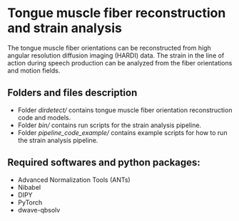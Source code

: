 # Tongue muscle fiber reconstruction and strain analysis

The tongue muscle fiber orientations can be reconstructed from high angular resolution diffusion imaging (HARDI) data. The strain in the line of action during speech production can be analyzed from the fiber orientations and motion fields.

## Folders and files description
 - Folder _dirdetect/_ contains tongue muscle fiber orientation reconstruction code and models.
 - Folder _bin/_ contains run scripts for the strain analysis pipeline.
 - Folder _pipeline_code_example/_ contains example scripts for how to run the strain analysis pipeline.

## Required softwares and python packages:
 - Advanced Normalization Tools (ANTs)
 - Nibabel
 - DIPY
 - PyTorch
 - dwave-qbsolv
